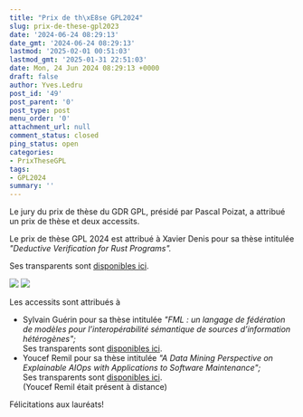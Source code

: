 ```yaml
---
title: "Prix de th\xE8se GPL2024"
slug: prix-de-these-gpl2023
date: '2024-06-24 08:29:13'
date_gmt: '2024-06-24 08:29:13'
lastmod: '2025-02-01 00:51:03'
lastmod_gmt: '2025-01-31 22:51:03'
date: Mon, 24 Jun 2024 08:29:13 +0000
draft: false
author: Yves.Ledru
post_id: '49'
post_parent: '0'
post_type: post
menu_order: '0'
attachment_url: null
comment_status: closed
ping_status: open
categories:
- PrixTheseGPL
tags:
- GPL2024
summary: ''
---
```


Le jury du prix de thèse du GDR GPL, présidé par Pascal Poizat, a attribué un prix de thèse et deux accessits.

Le prix de thèse GPL 2024 est attribué à Xavier Denis pour sa thèse intitulée _"Deductive Verification for Rust Programs"._

Ses transparents sont [disponibles ici](https://gdr-gpl.cnrs.fr/sites/default/files/documentsGPL/JourneesNationales/GPL2024/DenisGDRGPL.pdf).

![](https://lig-gdr-gpl.imag.fr/wp-content/uploads/2024/08/GPL2024PrixThese1.jpg) ![](https://lig-gdr-gpl.imag.fr/wp-content/uploads/2024/08/GPL2024PrixDeThese2.jpg)

Les accessits sont attribués à

  * Sylvain Guérin pour sa thèse intitulée _"FML : un langage de fédération de modèles pour l’interopérabilité sémantique de sources d’information hétérogènes";_  
Ses transparents sont [disponibles ici](https://gdr-gpl.cnrs.fr/sites/default/files/documentsGPL/JourneesNationales/GPL2024/GuerinPrixDeTheseGDRGPL.pdf).
  * Youcef Remil pour sa thèse intitulée _"A Data Mining Perspective on Explainable AIOps with Applications to Software Maintenance";_  
Ses transparents sont [disponibles ici](https://gdr-gpl.cnrs.fr/sites/default/files/documentsGPL/JourneesNationales/GPL2024/RemilPrixThese.pdf).  
(Youcef Remil était présent à distance)



Félicitations aux lauréats!
